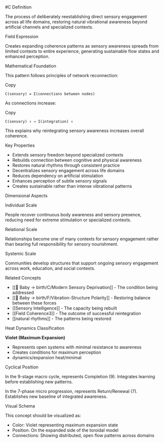  #C Definition

The process of deliberately reestablishing direct sensory engagement across all life domains, restoring natural vibrational awareness beyond artificial channels and specialized contexts.

 Field Expression

Creates expanding coherence patterns as sensory awareness spreads from limited contexts to entire experience, generating sustainable flow states and enhanced perception.

 Mathematical Foundation

This pattern follows principles of network reconnection:

Copy

`C(sensory) = Σ(connections between nodes)`

As connections increase:

Copy

`C(sensory) ↑ → I(integration) ↑`

This explains why reintegrating sensory awareness increases overall coherence.

 Key Properties

- Extends sensory freedom beyond specialized contexts
- Rebuilds connection between cognitive and physical awareness
- Restores natural rhythms through consistent practice
- Decentralizes sensory engagement across life domains
- Reduces dependency on artificial stimulation
- Enhances perception of subtle sensory signals
- Creates sustainable rather than intense vibrational patterns

 Dimensional Aspects

 Individual Scale

People recover continuous body awareness and sensory presence, reducing need for extreme stimulation or specialized contexts.

 Relational Scale

Relationships become one of many contexts for sensory engagement rather than bearing full responsibility for sensory nourishment.

 Systemic Scale

Communities develop structures that support ongoing sensory engagement across work, education, and social contexts.

 Related Concepts

- [[🍼 Baby → birth/C/Modern Sensory Deprivation]] - The condition being addressed
- [[🍼 Baby → birth/F/Vibration-Structure Polarity]] - Restoring balance between these forces
- [[Sensory Intelligence]] - The capacity being rebuilt
- [[Field Coherence3]] - The outcome of successful reintegration
- [[natural rhythms]] - The patterns being restored

 Heat Dynamics Classification

**Violet (Maximum Expansion)**

- Represents open systems with minimal resistance to awareness
- Creates conditions for maximum perception
- dynamics/expansion heat/minimal

 Cyclical Position

In the 9-stage macro cycle, represents Completion (9). Integrates learning before establishing new patterns.

In the 7-phase micro progression, represents Return/Renewal (7). Establishes new baseline of integrated awareness.

 Visual Schema

This concept should be visualized as:

- Color: Violet representing maximum expansion state
- Position: On the expanded side of the toroidal model
- Connections: Showing distributed, open flow patterns across domains